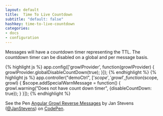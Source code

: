 ```yaml
---
layout: default
title:  Time To Live Countdown
subtitle: "default: false"
hashkey: time-to-live-countdown
categories:
- docs
- configuration
---
```


<div class="row">
  <div class="col-md-6">
    <p>Messages will have a countdown timer representing the TTL. The countdown timer can be disabled
      on a global and per message basis.</p>

{% highlight js %}
app.config(['growlProvider', function(growlProvider) {
  growlProvider.globalDisableCountDown(true);
}]);
{% endhighlight %}
{% highlight js %}
app.controller("demoCtrl", ['$scope', 'growl', function($scope, growl) {
  $scope.addSpecialWarnMessage = function() {
    growl.warning("Does not have count down timer", {disableCountDown: true});
  }
}]);
{% endhighlight %}
  </div>
  <div class="col-md-6">
    <p data-height="400" data-theme-id="0" data-slug-hash="fsLqw" data-default-tab="result" class='codepen'>See the Pen <a href='http://codepen.io/JanStevens/pen/fsLqw/'>Angular Growl Reverse Messages</a> by Jan Stevens (<a href='http://codepen.io/JanStevens'>@JanStevens</a>) on <a href='http://codepen.io'>CodePen</a>.</p>
  </div>
</div>
